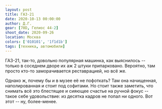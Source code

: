 ```yaml
---
layout: post
title: ГАЗ-21
date: 2020-10-13 00:00:00
author: Д.Г.
gear: [70D, Гелиос 44-2]
shoot_date: 2020-09-26
location: Москва
colors: ['010101', '1f1d1b']
tags: [техника, автомобили]
---
```

ГАЗ-21, так-то, довольно популярная машинка, как выяснилось -- только в соседнем дворе их аж 2 штуки припарковано. Вероятно, там просто кто-то заморачивается реставрацией, но всё же.

Однако ж, почему бы и в музее её не пофоткать? Там она начищенная, наполированная и стоит под софитами. Но стоит также заметить, что снимать всё это блестящее и сияющее счастье на ручной фокус -- такое себе удовольствие: из десятка кадров не попал ни одного. Вот этот -- ну, более-менее.
